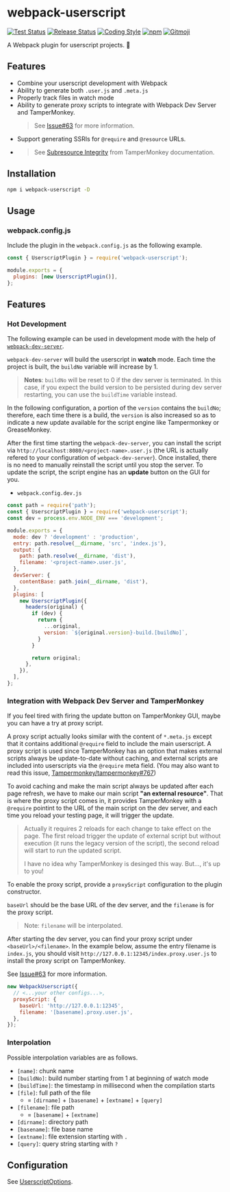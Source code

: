 # webpack-userscript

[![Test Status](https://github.com/momocow/webpack-userscript/actions/workflows/test.yaml/badge.svg?branch=main)](https://github.com/momocow/webpack-userscript/actions/workflows/test.yaml)
[![Release Status](https://github.com/momocow/webpack-userscript/actions/workflows/release.yaml/badge.svg?branch=main)](https://github.com/momocow/webpack-userscript/actions/workflows/release.yaml)
[![Coding Style](https://img.shields.io/badge/coding%20style-recommended-orange.svg?style=flat)](https://gitmoji.carloscuesta.me/)
[![npm](https://img.shields.io/npm/v/webpack-userscript.svg)](https://www.npmjs.com/package/webpack-userscript/v/latest)
[![Gitmoji](https://img.shields.io/badge/gitmoji-%20😜%20😍-FFDD67.svg?style=flat-square)](https://gitmoji.carloscuesta.me/)

A Webpack plugin for userscript projects. 🙈

## Features

- Combine your userscript development with Webpack
- Ability to generate both `.user.js` and `.meta.js`
- Properly track files in watch mode
- Ability to generate proxy scripts to integrate with Webpack Dev Server and TamperMonkey.
  > See [Issue#63](https://github.com/momocow/webpack-userscript/issues/63) for more information.
- Support generating SSRIs for `@require` and `@resource` URLs.
- > See [Subresource Integrity](https://www.tampermonkey.net/documentation.php#api:Subresource_Integrity) from TamperMonkey documentation.

## Installation

```bash
npm i webpack-userscript -D
```

## Usage

### webpack.config.js

Include the plugin in the `webpack.config.js` as the following example.

```js
const { UserscriptPlugin } = require('webpack-userscript');

module.exports = {
  plugins: [new UserscriptPlugin()],
};
```

## Features

### Hot Development

The following example can be used in development mode with the help of [`webpack-dev-server`](https://github.com/webpack/webpack-dev-server).

`webpack-dev-server` will build the userscript in **watch** mode. Each time the project is built, the `buildNo` variable will increase by 1.

> **Notes**: `buildNo` will be reset to 0 if the dev server is terminated. In this case, if you expect the build version to be persisted during dev server restarting, you can use the `buildTime` variable instead.

In the following configuration, a portion of the `version` contains the `buildNo`; therefore, each time there is a build, the `version` is also increased so as to indicate a new update available for the script engine like Tampermonkey or GreaseMonkey.

After the first time starting the `webpack-dev-server`, you can install the script via `http://localhost:8080/<project-name>.user.js` (the URL is actually refered to your configuration of `webpack-dev-server`). Once installed, there is no need to manually reinstall the script until you stop the server. To update the script, the script engine has an **update** button on the GUI for you.

- `webpack.config.dev.js`

```js
const path = require('path');
const { UserscriptPlugin } = require('webpack-userscript');
const dev = process.env.NODE_ENV === 'development';

module.exports = {
  mode: dev ? 'development' : 'production',
  entry: path.resolve(__dirname, 'src', 'index.js'),
  output: {
    path: path.resolve(__dirname, 'dist'),
    filename: '<project-name>.user.js',
  },
  devServer: {
    contentBase: path.join(__dirname, 'dist'),
  },
  plugins: [
    new UserscriptPlugin({
      headers(original) {
        if (dev) {
          return {
            ...original,
            version: `${original.version}-build.[buildNo]`,
          }
        }

        return original;
      },
    }),
  ],
};
```

### Integration with Webpack Dev Server and TamperMonkey

If you feel tired with firing the update button on TamperMonkey GUI, maybe you can have a try at proxy script.

A proxy script actually looks similar with the content of `*.meta.js` except that it contains additional `@require` field to include the main userscript. A proxy script is used since TamperMonkey has an option that makes external scripts always be update-to-date without caching, and external scripts are included into userscripts via the `@require` meta field. (You may also want to read this issue, [Tampermonkey/tampermonkey#767](https://github.com/Tampermonkey/tampermonkey/issues/767#issuecomment-542813282))

To avoid caching and make the main script always be updated after each page refresh, we have to make our main script **"an external resource"**. That is where the proxy script comes in, it provides TamperMonkey with a `@require` pointint to the URL of the main script on the dev server, and each time you reload your testing page, it will trigger the update.

> Actually it requires 2 reloads for each change to take effect on the page. The first reload trigger the update of external script but without execution (it runs the legacy version of the script), the second reload will start to run the updated script.
>
> I have no idea why TamperMonkey is desinged this way. But..., it's up to you!

To enable the proxy script, provide a `proxyScript` configuration to the plugin constructor.

`baseUrl` should be the base URL of the dev server, and the `filename` is for the proxy script.

> Note: `filename` will be interpolated.

After starting the dev server, you can find your proxy script under `<baseUrl>/<filename>`. In the example below, assume the entry filename is `index.js`, you should visit `http://127.0.0.1:12345/index.proxy.user.js` to install the proxy script on TamperMonkey.

See [Issue#63](https://github.com/momocow/webpack-userscript/issues/63) for more information.

```js
new WebpackUserscript({
  // <...your other configs...>,
  proxyScript: {
    baseUrl: 'http://127.0.0.1:12345',
    filename: '[basename].proxy.user.js',
  },
});
```

### Interpolation

Possible interpolation variables are as follows.

- `[name]`: chunk name
- `[buildNo]`: build number starting from 1 at beginning of watch mode
- `[buildTime]`: the timestamp in millisecond when the compilation starts
- `[file]`: full path of the file
  - = `[dirname]` + `[basename]` + `[extname]` + `[query]`
- `[filename]`: file path
  - = `[basename]` + `[extname]`
- `[dirname]`: directory path
- `[basename]`: file base name
- `[extname]`: file extension starting with `.`
- `[query]`: query string starting with `?`

## Configuration

See [UserscriptOptions](https://cow.moe/webpack-userscript/types/UserscriptOptions.html).
